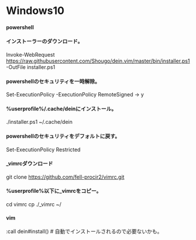 # Windows10

#### powershell

#### インストーラーのダウンロード。
Invoke-WebRequest https://raw.githubusercontent.com/Shougo/dein.vim/master/bin/installer.ps1 -OutFile installer.ps1

#### powershellのセキュリティを一時解除。
Set-ExecutionPolicy -ExecutionPolicy RemoteSigned
-> y
#### %userprofile%/.cache/deinにインストール。
./installer.ps1 ~/.cache/dein

#### powershellのセキュリティをデフォルトに戻す。
Set-ExecutionPolicy Restricted

#### _vimrcダウンロード
git clone https://github.com/fell-procir2/vimrc.git

#### %userprofile%以下に_vimrcをコピー。
cd vimrc
cp ./_vimrc ~/

#### vim
:call dein#install() # 自動でインストールされるので必要ないかも。
